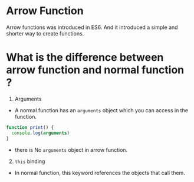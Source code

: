 # Arrow Function 
Arrow functions was introduced in ES6. And it introduced a simple and shorter way to create functions.

# What is the difference between arrow function and normal function ? 

1. Arguments 
- A normal function has an `arguments` object which you can access in the function.
```javascript
function print() {
  console.log(arguments)
}

```

- there is No `arguments` object in arrow function.

2. `this` binding 
- In normal function, this keyword references the objects that call them.

